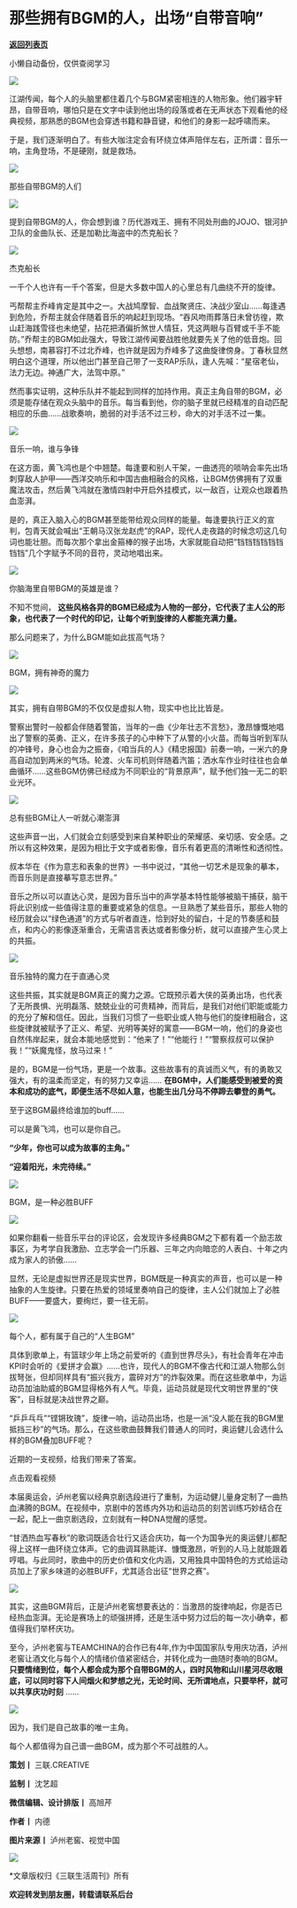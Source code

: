 # 那些拥有BGM的人，出场“自带音响”

[**返回列表页**](/gzh/三联生活周刊)

小懒自动备份，仅供查阅学习

![](https://mmbiz.qpic.cn/mmbiz_jpg/c2Sib3Mp7pOP1ibUAMObfXPj1r01vQiaV6A7LZkqsdnZho3MI4VUmSRgr2UMNyEVlchR5KbicG7mN5jw4ckhSTteicw/640?wx_fmt=jpeg&from;=appmsg)

江湖传闻，每个人的头脑里都住着几个与BGM紧密相连的人物形象。他们器宇轩昂，自带音响，哪怕只是在文字中读到他出场的段落或者在无声状态下观看他的经典视频，那熟悉的BGM也会穿透书籍和静音键，和他们的身影一起呼啸而来。

  

于是，我们逐渐明白了。有些大咖注定会有环绕立体声陪伴左右，正所谓：音乐一响，主角登场，不是硬刚，就是救场。

  

  

![](https://mmbiz.qpic.cn/mmbiz_jpg/c2Sib3Mp7pOPgnyx6sMia9Dm3mHzXELQAzI6HTIYqjqxKyscFrjDNuAQqkpp275PocVfdzxBIEfBSibAiaDYDiawghQ/640?wx_fmt=jpeg&from;=appmsg)

  

那些自带BGM的人们

![](https://mmbiz.qpic.cn/mmbiz_png/c2Sib3Mp7pOPgnyx6sMia9Dm3mHzXELQAzbSP1Looq8GUblZZgvUmdeJ0MgqqB8LDEpN6EVX5JxSohhEPubicmxEQ/640?wx_fmt=png&from;=appmsg)

  

提到自带BGM的人，你会想到谁？历代游戏王、拥有不同处刑曲的JOJO、银河护卫队的金曲队长、还是加勒比海盗中的杰克船长？

  

![](https://mmbiz.qpic.cn/mmbiz_jpg/c2Sib3Mp7pOPgnyx6sMia9Dm3mHzXELQAzYX58rYH5rWw8vpyB6nwTgTXOpy8HfptL8guiaBWRv2Cs3EnpIvNdDvA/640?wx_fmt=jpeg&from;=appmsg)

杰克船长

  

一千个人也许有一千个答案，但是大多数中国人的心里总有几曲绕不开的旋律。

  

丐帮帮主乔峰肯定是其中之一。大战鸠摩智、血战聚贤庄、决战少室山……每逢遇到危险，乔帮主就会伴随着音乐的响起赶到现场。“吞风吻雨葬落日未曾彷徨，欺山赶海践雪径也未绝望，拈花把酒偏折煞世人情狂，凭这两眼与百臂或千手不能防。”乔帮主的BGM如此强大，导致江湖传闻要战胜他就要先关了他的低音炮。回头想想，南慕容打不过北乔峰，也许就是因为乔峰多了这曲旋律傍身。丁春秋显然明白这个道理，所以他出门甚至自己带了一支RAP乐队，逢人先喊：“星宿老仙，法力无边。神通广大，法驾中原。”

  

然而事实证明，这种乐队并不能起到同样的加持作用。真正主角自带的BGM，必须是能存储在观众头脑中的音乐。每当看到他，你的脑子里就已经精准的自动匹配相应的乐曲……战歌奏响，脆弱的对手活不过三秒，命大的对手活不过一集。

  

![](https://mmbiz.qpic.cn/mmbiz_jpg/c2Sib3Mp7pOP1ibUAMObfXPj1r01vQiaV6AergrZx3WMMR82ibT1ohCoXRiauiaogvmiaDPaUbheOXVWgqYLtlmW2BO4A/640?wx_fmt=jpeg&from;=appmsg)

音乐一响，谁与争锋

  

在这方面，黄飞鸿也是个中翘楚。每逢要和别人干架，一曲透亮的唢呐会率先出场刺穿敌人护甲——西洋交响乐和中国古曲相融合的风格，让BGM仿佛拥有了双重魔法攻击，然后黄飞鸿就在激情四射中开启外挂模式，以一敌百，让观众也跟着热血澎湃。

  

是的，真正入脑入心的BGM甚至能带给观众同样的能量。每逢要执行正义的宣判，包青天就会喊出“王朝马汉张龙赵虎”的RAP，现代人走夜路的时候念叨这几句词也能壮胆。而每次那个拿出金箍棒的猴子出场，大家就能自动把“铛铛铛铛铛铛铛铛”几个字赋予不同的音符，灵动地唱出来。

  

![](https://mmbiz.qpic.cn/mmbiz_jpg/c2Sib3Mp7pOP1ibUAMObfXPj1r01vQiaV6AMESbTtl8pLkficLv7ItqRt5JLJY637uw09OIdnnoskxYKJlt9uwZv1g/640?wx_fmt=jpeg&from;=appmsg)

你脑海里自带BGM的英雄是谁？

  

不知不觉间， **这些风格各异的BGM已经成为人物的一部分，它代表了主人公的形象，也代表了一个时代的印记，让每个听到旋律的人都能充满力量。**

  

那么问题来了，为什么BGM能如此拔高气场？

  

  

![](https://mmbiz.qpic.cn/mmbiz_jpg/c2Sib3Mp7pOPgnyx6sMia9Dm3mHzXELQAzRSAwmzgZUia4HtCFX3srpXPC3H5rpe66icjEgGPTYvvGiaUtEfhHQl3lw/640?wx_fmt=jpeg&from;=appmsg)

  

BGM，拥有神奇的魔力

![](https://mmbiz.qpic.cn/mmbiz_png/c2Sib3Mp7pOPgnyx6sMia9Dm3mHzXELQAzbSP1Looq8GUblZZgvUmdeJ0MgqqB8LDEpN6EVX5JxSohhEPubicmxEQ/640?wx_fmt=png&from;=appmsg)

  

其实，拥有自带BGM的不仅仅是虚拟人物，现实中也比比皆是。

  

警察出警时一般都会伴随着警笛，当年的一曲《少年壮志不言愁》，激昂慷慨地唱出了警察的英勇、正义，在许多孩子的心中种下了从警的小火苗。而每当听到军队的冲锋号，身心也会为之振奋，《咱当兵的人》《精忠报国》前奏一响，一米六的身高自动加到两米的气场。轮渡、火车司机则伴随着汽笛；洒水车作业时往往也会单曲循环……这些BGM仿佛已经成为不同职业的“背景原声”，赋予他们独一无二的职业光环。

  

![](https://mmbiz.qpic.cn/mmbiz_jpg/c2Sib3Mp7pOP1ibUAMObfXPj1r01vQiaV6Agp5EXUogliaiaCqPNpv26AWibpIG4RpYpxkfia50zpP7MaDYywFGSicGrFA/640?wx_fmt=jpeg&from;=appmsg)

总有些BGM让人一听就心潮澎湃

  

这些声音一出，人们就会立刻感受到来自某种职业的荣耀感、亲切感、安全感。之所以有这种效果，是因为相比于文字或者影像，音乐有着更高的清晰性和透彻性。

  

叔本华在《作为意志和表象的世界》一书中说过，“其他一切艺术是现象的摹本，而音乐则是直接摹写意志世界。”

  

音乐之所以可以直达心灵，是因为音乐当中的声学基本特性能够被脑干捕获，脑干将此识别成一些值得注意的重要或紧急的信息。一旦熟悉了某些音乐，那些人物的经历就会以“绿色通道”的方式与听者直连，恰到好处的留白，十足的节奏感和鼓点，和内心的影像逐渐重合，无需语言表达或者影像分析，就可以直接产生心灵上的共振。

  

![](https://mmbiz.qpic.cn/mmbiz_jpg/c2Sib3Mp7pOP1ibUAMObfXPj1r01vQiaV6A8D2hHG8epqg8TgL7HXIYGUaz1ZBlCTEEv8Zec2Xqib5DPSFNToF2tUA/640?wx_fmt=jpeg&from;=appmsg)

音乐独特的魔力在于直通心灵

  

这些共振，其实就是BGM真正的魔力之源。它既预示着大侠的英勇出场，也代表了无所畏惧、光明磊落、兢兢业业的可贵精神，而背后，是我们对他们职能或能力的充分了解和信任。因此，当我们习惯了一些职业或人物与他们的旋律相融合，这些旋律就被赋予了正义、希望、光明等美好的寓意——BGM一响，他们的身姿也自然伟岸起来，就会本能地感觉到：“他来了！”“他能行！”“警察叔叔可以保护我！”“妖魔鬼怪，放马过来！”

  

是的，BGM是一份气场，更是一个故事。这些故事有的真诚而义气，有的勇敢又强大，有的温柔而坚定，有的努力又幸运……
**在BGM中，人们能感受到被爱的资本和成功的底气，即便生活不尽如人意，也能生出几分马不停蹄去攀登的勇气。**

  

至于这BGM最终给谁加的buff……

  

可以是黄飞鸿，也可以是你自己。

  

 **“少年，你也可以成为故事的主角。”**

  

 **“迎着阳光，未完待续。”**

  

  

![](https://mmbiz.qpic.cn/mmbiz_jpg/c2Sib3Mp7pOPgnyx6sMia9Dm3mHzXELQAzBlQpKoPrh1icibt87eWQlxGPLZ828jXpUHicwJqEiaK0NqO44SpjYDdotw/640?wx_fmt=jpeg&from;=appmsg)

  

BGM，是一种必胜BUFF

![](https://mmbiz.qpic.cn/mmbiz_png/c2Sib3Mp7pOPgnyx6sMia9Dm3mHzXELQAzbSP1Looq8GUblZZgvUmdeJ0MgqqB8LDEpN6EVX5JxSohhEPubicmxEQ/640?wx_fmt=png&from;=appmsg)

  

如果你翻看一些音乐平台的评论区，会发现许多经典BGM之下都有着一个励志故事区，为考学自我激励、立志学会一门乐器、三年之内向暗恋的人表白、十年之内成为家人的骄傲……

  

显然，无论是虚拟世界还是现实世界，BGM既是一种真实的声音，也可以是一种抽象的人生旋律。只要在热爱的领域里奏响自己的旋律，主人公们就加上了必胜BUFF——要盛大，要绚烂，要一往无前。

  

![](https://mmbiz.qpic.cn/mmbiz_jpg/c2Sib3Mp7pOP1ibUAMObfXPj1r01vQiaV6Aqibic5YAUwIScD8dYRCvINXhuMNm67ypjCxAh9y93LVPg0teOIYb5zqQ/640?wx_fmt=jpeg&from;=appmsg)

每个人，都有属于自己的“人生BGM”  

  

具体到歌单上，有篮球少年上场之前爱听的《直到世界尽头》，有社会青年在冲击KPI时会听的《爱拼才会赢》……也许，现代人的BGM不像古代和江湖人物那么剑拔弩张，但却同样具有“振兴我方，震碎对方”的炸裂效果。而在这些歌单中，为运动员加油助威的BGM显得格外有人气。毕竟，运动员就是现代文明世界里的“侠客”，目标就是决战世界之巅。

  

“乒乒乓乓”“铿锵玫瑰”，旋律一响，运动员出场，也是一派“没人能在我的BGM里抵挡三秒”的气场。那么，在这些歌曲鼓舞我们普通人的同时，奥运健儿会选什么样的BGM叠加BUFF呢？

  

近期的一支视频，给我们带来了答案。

  

点击观看视频

  

本届奥运会，泸州老窖以经典京剧选段进行了重制，为运动健儿量身定制了一曲热血沸腾的BGM。在视频中，京剧中的苦练内外功和运动员的刻苦训练巧妙结合在一起，配上一曲京剧选段，立刻就有一种DNA觉醒的感觉。

  

“甘洒热血写春秋”的歌词既适合壮行又适合庆功，每一个为国争光的奥运健儿都配得上这样一曲环绕立体声。它的曲调耳熟能详、慷慨激昂，听到的人马上就能跟着哼唱。与此同时，歌曲中的历史价值和文化内涵，又用独具中国特色的方式给运动员加上了家乡味道的必胜BUFF，尤其适合出征“世界之赛”。

  

![](https://mmbiz.qpic.cn/mmbiz_jpg/c2Sib3Mp7pOPgnyx6sMia9Dm3mHzXELQAzibWrqKicII65kiaTwGEuSxmtALH1ALAkiaHxNETOmp2auUuSW4f5icVUzxQ/640?wx_fmt=jpeg&from;=appmsg)

  

其实，这曲BGM背后，正是泸州老窖想要表达的：当激昂的旋律响起，你是否已经热血澎湃。无论是赛场上的顽强拼搏，还是生活中努力过后的每一次小确幸，都值得我们举杯庆功。

  

至今，泸州老窖与TEAMCHINA的合作已有4年,作为中国国家队专用庆功酒，泸州老窖让酒文化与每个人的情绪价值紧密结合，并转化成为一曲随时奏响的BGM。
**只要情绪到位，每个人都会成为那个自带BGM的人，四时风物和山川星河尽收眼底，可以同时容下人间烟火和梦想之光，无论时间、无所谓地点，只要举杯，就可以共享庆功时刻**
……

  

![](https://mmbiz.qpic.cn/mmbiz_jpg/c2Sib3Mp7pOPgnyx6sMia9Dm3mHzXELQAzusG8ql1NbNibZgjv2y3AJeSxZ58Xkia7KnhibLTyA4pDRbNk5WYs8xpog/640?wx_fmt=jpeg&from;=appmsg)

  

因为，我们是自己故事的唯一主角。

  

每个人都值得为自己谱一曲BGM，成为那个不可战胜的人。

  

  

 **策划丨** 三联.CREATIVE  

 **监制丨** 沈艺超

 **微信编辑、设计排版丨** 高旭芹

 **作者丨** 内德

 **图片来源丨** 泸州老窖、视觉中国

  

  

![](https://mmbiz.qpic.cn/mmbiz_gif/c2Sib3Mp7pOPgnyx6sMia9Dm3mHzXELQAzVaus5yCibDHjdCU6Fkw9crVC7Iw300ibJxeSB1SzYr8FiaBzfaBEnR2MQ/640?wx_fmt=gif&from;=appmsg)

  

  

*文章版权归《三联生活周刊》所有

 **欢迎转发到朋友圈，转载请联系后台**

